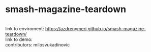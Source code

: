 # smash-magazine-teardown
<br /> link to enviroment: https://azdrenymeri.github.io/smash-magazine-teardown/
<br /> link to demo: 
<br /> contributors: milosvukadinovic

